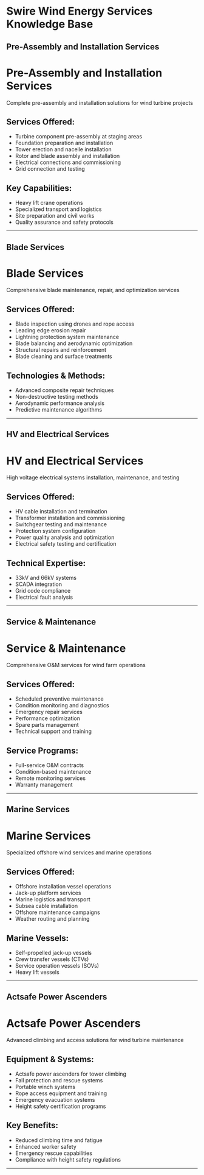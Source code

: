 # Swire Wind Energy Services Knowledge Base

## Pre-Assembly and Installation Services

# Pre-Assembly and Installation Services

Complete pre-assembly and installation solutions for wind turbine projects

## Services Offered:
- Turbine component pre-assembly at staging areas
- Foundation preparation and installation
- Tower erection and nacelle installation
- Rotor and blade assembly and installation
- Electrical connections and commissioning
- Grid connection and testing

## Key Capabilities:
- Heavy lift crane operations
- Specialized transport and logistics
- Site preparation and civil works
- Quality assurance and safety protocols


---

## Blade Services

# Blade Services

Comprehensive blade maintenance, repair, and optimization services

## Services Offered:
- Blade inspection using drones and rope access
- Leading edge erosion repair
- Lightning protection system maintenance
- Blade balancing and aerodynamic optimization
- Structural repairs and reinforcement
- Blade cleaning and surface treatments

## Technologies & Methods:
- Advanced composite repair techniques
- Non-destructive testing methods
- Aerodynamic performance analysis
- Predictive maintenance algorithms


---

## HV and Electrical Services

# HV and Electrical Services

High voltage electrical systems installation, maintenance, and testing

## Services Offered:
- HV cable installation and termination
- Transformer installation and commissioning
- Switchgear testing and maintenance
- Protection system configuration
- Power quality analysis and optimization
- Electrical safety testing and certification

## Technical Expertise:
- 33kV and 66kV systems
- SCADA integration
- Grid code compliance
- Electrical fault analysis


---

## Service & Maintenance

# Service & Maintenance

Comprehensive O&M services for wind farm operations

## Services Offered:
- Scheduled preventive maintenance
- Condition monitoring and diagnostics
- Emergency repair services
- Performance optimization
- Spare parts management
- Technical support and training

## Service Programs:
- Full-service O&M contracts
- Condition-based maintenance
- Remote monitoring services
- Warranty management


---

## Marine Services

# Marine Services

Specialized offshore wind services and marine operations

## Services Offered:
- Offshore installation vessel operations
- Jack-up platform services
- Marine logistics and transport
- Subsea cable installation
- Offshore maintenance campaigns
- Weather routing and planning

## Marine Vessels:
- Self-propelled jack-up vessels
- Crew transfer vessels (CTVs)
- Service operation vessels (SOVs)
- Heavy lift vessels


---

## Actsafe Power Ascenders

# Actsafe Power Ascenders

Advanced climbing and access solutions for wind turbine maintenance

## Equipment & Systems:
- Actsafe power ascenders for tower climbing
- Fall protection and rescue systems
- Portable winch systems
- Rope access equipment and training
- Emergency evacuation systems
- Height safety certification programs

## Key Benefits:
- Reduced climbing time and fatigue
- Enhanced worker safety
- Emergency rescue capabilities
- Compliance with height safety regulations

---

